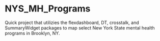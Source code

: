 # NYS_MH_Programs
Quick project that utilizies the flexdashboard, DT, crosstalk, and SummaryWidget packages to map select New York State mental health programs in Brooklyn, NY.
